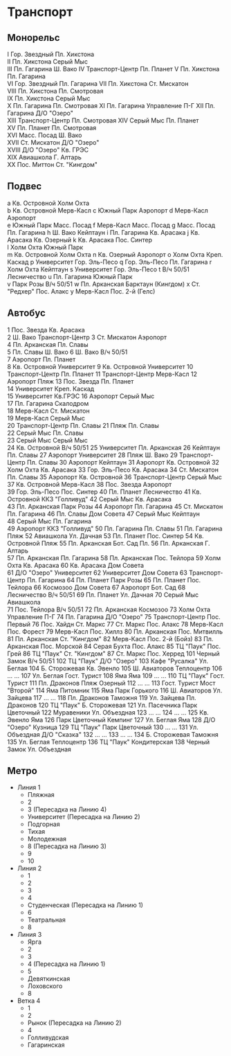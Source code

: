 # Транспорт

## Монорельс

I       Гор. Звездный   Пл. Хикстона		
II      Пл. Хикстона    Серый Мыс		
III     Пл. Гагарина    Ш. Вако
IV      Транспорт-Центр Пл. Планет
V       Пл. Хикстона    Пл. Гагарина	
VI      Гор. Звездный   Пл. Гагарина
VII     Пл. Хикстона    Ст. Мискатон	
VIII    Пл. Хикстона    Пл. Смотровая		
IX      Пл. Хикстона    Серый Мыс		
X       Пл. Гагарина    Пл. Смотровая
XI      Пл. Гагарина    Управление П-Г
XII     Пл. Гагарина    Д/О "Озеро"		
XIII    Транспорт-Центр Пл. Смотровая
XIV     Серый Мыс       Пл. Планет		
XV      Пл. Планет      Пл. Смотровая		
XVI     Масс. Посад     Ш. Вако		
XVII    Ст. Мискатон    Д/О "Озеро"		
XVIII   Д/О "Озеро"     Кв. ГРЭС		
XIX     Авиашкола       Г. Алтарь	
XX      Пос. Миттон     Ст. "Кингдом"	
																										
## Подвес

a   Кв. Островной   Холм Охта		
b   Кв. Островной   Мерв-Касл
c   Южный Парк      Аэропорт
d   Мерв-Касл       Аэропорт		
e   Южный Парк      Масс. Посад
f   Мерв-Касл       Масс. Посад
g   Масс. Посад     Пл. Гагарина
h   Ш. Вако         Кейптаун
i   Пл. Гагарина    Кв. Арасака
j   Кв. Арасака     Кв. Озерный
k   Кв. Арасака     Пос. Синтер		
l   Холм Охта       Южный Парк			
m   Кв. Островной   Холм Охта
n   Кв. Озерный     Аэропорт
o   Холм Охта       Креп. Каскад
p   Университет     Гор. Эль-Песо
q   Гор. Эль-Песо   Пл. Гагарина
r   Холм Охта       Кейптаун
s   Университет     Гор. Эль-Песо
t   В/ч 50/51       Лесничество
u   Пл. Гагарина    Южный Парк		
v   Парк Розы       В/ч 50/51
w   Пл. Арканская   Барктаун (Кингдом)
x   Ст. "Редхер"    Пос. Алакс
y   Мерв-Касл       Пос. 2-й (Гелс)
														
## Автобус

1   Пос. Звезда     Кв. Арасака		
2   Ш. Вако         Транспорт-Центр
3   Ст. Мискатон    Аэропорт		
4   Пл. Арканская   Пл. Славы		
5   Пл. Славы       Ш. Вако
6   Ш. Вако         В/ч 50/51		
7   Аэропорт        Пл. Планет		
8   Кв. Островной   Университет
9   Кв. Островной   Университет
10  Транспорт-Центр Пл. Планет
11  Транспорт-Центр Мерв-Касл
12  Аэропорт        Пляж
13  Пос. Звезда     Пл. Планет		
14  Университет     Креп. Каскад		
15  Университет     Кв.ГРЭС
16  Аэропорт        Серый Мыс		
17  Пл. Гагарина    Скалодром		
18  Мерв-Касл       Ст. Мискатон		
19  Мерв-Касл       Серый Мыс		
20  Транспорт-Центр Пл. Славы
21  Пляж            Пл. Славы		
22  Серый Мыс       Пл. Славы		
23  Серый Мыс       Серый Мыс		
24  Кв. Островной   В/ч 50/51
25  Университет     Пл. Арканская
26  Кейптаун        Пл. Славы
27  Аэропорт        Университет	
28  Пляж            Ш. Вако
29  Транспорт-Центр Пл. Славы
30  Аэропорт        Кейптаун
31  Аэропорт        Кв. Островной
32  Холм Охта       Кв. Арасака
33  Гор. Эль-Песо   Кв. Арасака
34  Ст. Мискатон    Пл. Славы
35  Аэропорт        Кв. Островной
36  Транспорт-Центр Серый Мыс		
37  Кв. Островной   Мерв-Касл
38  Пос. Звезда     Аэропорт		
39  Гор. Эль-Песо   Пос. Синтер
40  Пл. Планет      Лесничество
41  Кв. Островной   ККЗ "Голливуд"
42  Серый Мыс       Кв. Арасака		
43  Пл. Арканская   Парк Розы
44  Аэропорт        Пл. Гагарина
45  Ст. Мискатон    Пл. Гагарина
46  Пл. Славы       Дом Совета
47  Серый Мыс       Кейптаун		
48  Серый Мыс       Пл. Гагарина		
49  Аэропорт        ККЗ "Голливуд"
50  Пл. Гагарина    Пл. Славы
51  Пл. Гагарина    Пляж
52  Авиашкола       Ул. Дачная
53  Пл. Планет      Пос. Синтер
54  Кв. Островной   Пляж
55  Пл. Арканская   Бот. Сад        Пл.
56  Пл. Арканская   Г. Алтарь		
57  Пл. Арканская   Пл. Гагарина
58  Пл. Арканская   Пос. Тейлора
59  Холм Охта       Кв. Арасака	
60  Кв. Арасака     Дом Совета		
61  Д/О "Озеро"     Университет
62  Университет     Дом Совета
63  Транспорт-Центр Пл. Гагарина
64  Пл. Планет      Парк Розы
65  Пл. Планет      Пос. Тейлора
66  Космозоо        Дом Совета
67  Аэропорт        Бот. Сад
68  Лесничество     В/ч 50/51
69  Пл. Планет      Ул. Дачная
70  Серый Мыс       Авиашкола		
71  Пос. Тейлора    В/ч 50/51
72  Пл. Арканская   Космозоо
73  Холм Охта       Управление П-Г
74  Пл. Гагарина    Д/О "Озеро"
75  Транспорт-Центр Пос. Первый
76  Пос. Хайдн      Ст. Маркс
77  Ст. Маркс       Пос. Алакс
78  Мерв-Касл       Пос. Форест
79  Мерв-Касл       Пос. Хиллз
80  Пл. Арканская   Пос. Митвилль
81  Пл. Арканская   Ст. "Кингдом"
82  Мерв-Касл       Пос. 2-й (Бойз)
83  Пл. Арканская   Пос. Морской
84  Серая Бухта     Пос. Алакс
85  ТЦ "Паук"       Пос. Грей
86  ТЦ "Паук"       Ст. "Кингдом"
87  Ст. Маркс       Пос. Херред
101 Черный Замок    В/ч 50/51
102 ТЦ "Паук"       Д/О "Озеро"
103 Кафе "Русалка"  Ул. Беглая
104 Б. Сторожевая   Кв. Эвенло
105 Ш. Авиаторов    Теплоцентр
106 ...             ...
107 Ул. Беглая      Гост. Турист
108 Яма             Яма
109 ...             ...
110 ТЦ "Паук"       Гост. Турист
111 Пл. Драконов    Пляж Озерный
112 ...             ...
113 Гост. Турист    Мост "Второй"
114 Яма             Питомник
115 Яма             Парк Горького
116 Ш. Авиаторов    Ул. Зайцева
117 ...             ...
118 Пл. Драконов    Таможня
119 Ул. Зайцева     Пл. Драконов
120 ТЦ "Паук"       Б. Сторожевая
121 Ул. Пасечника   Парк Цветочный
122 Муравеники      Ул. Объездная
123 ...             ...
124 ...             ...
125 Кв. Эвенло      Яма
126 Парк Цветочный  Кемпинг
127 Ул. Беглая      Яма
128 Д/О "Озеро"     Кузница
129 ТЦ "Паук"       Парк Цветочный
130 ...             ...
131 Ул. Объездная   Д/О "Сказка"
132 ...             ...
133 ...             ...
134 Б. Сторожевая   Таможня
135 Ул. Беглая      Теплоцентр
136 ТЦ "Паук"       Кондитерская
138 Черный Замок    Ул. Объездная
														
## Метро

* Линия 1
    * Пляжная
    * 2
    * 3 (Пересадка на Линию 4)
    * Университет (Пересадка на Линию 2)
    * Подгорная
    * Тихая
    * Молодежная
    * 8 (Пересадка на Линию 3)
    * 9
    * 10
* Линия 2
    * 1
    * 2
    * 3
    * 4
    * Студенческая (Пересадка на Линию 1)
    * 6
    * Театральная
    * 8
* Линия 3
    * Ярга
    * 2
    * 3
    * 4 (Пересадка на Линию 1)
    * 5
    * Девяткинская
    * Лоховского
    * 8
* Ветка 4
    * 1
    * 2
    * Рынок (Пересадка на Линию 2)
    * 4
    * Голливудская
    * Гагаринская

